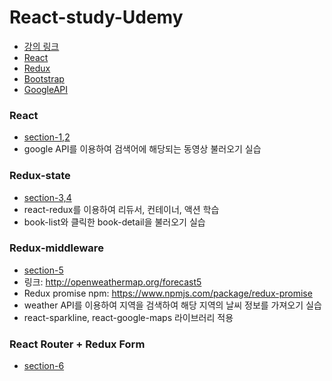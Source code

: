 # React-study-Udemy

- [강의 링크](https://www.udemy.com/react-redux-korean/learn/v4/overview)
- [React](https://reactjs.org/docs/hello-world.html)
- [Redux](http://redux.js.org/)
- [Bootstrap](http://getbootstrap.com/)
- [GoogleAPI](https://console.developers.google.com/)

### React 
- [section-1,2](https://github.com/degose/React-study-Udemy/tree/master/section-1%2C2)
- google API를 이용하여 검색어에 해당되는 동영상 불러오기 실습

### Redux-state
- [section-3,4](https://github.com/degose/React-study-Udemy/tree/master/section-3%2C4)
- react-redux를 이용하여 리듀서, 컨테이너, 액션 학습
- book-list와 클릭한 book-detail을 불러오기 실습

### Redux-middleware
- [section-5](https://github.com/degose/React-study-Udemy/tree/master/section-5)
- 링크: http://openweathermap.org/forecast5
- Redux promise npm: https://www.npmjs.com/package/redux-promise
- weather API를 이용하여 지역을 검색하여 해당 지역의 날씨 정보를 가져오기 실습
- react-sparkline, react-google-maps 라이브러리 적용

### React Router +  Redux Form
- [section-6](https://github.com/degose/React-study-Udemy/tree/master/section-6)